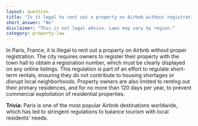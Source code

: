 ```yaml
---
layout: question
title: "Is it legal to rent out a property on Airbnb without registration in Paris, France?"
short_answer: "No"
disclaimer: "This is not legal advice. Laws may vary by region."
category: property-law
---
```

In Paris, France, it is illegal to rent out a property on Airbnb without proper registration. The city requires owners to register their property with the town hall to obtain a registration number, which must be clearly displayed on any online listings. This regulation is part of an effort to regulate short-term rentals, ensuring they do not contribute to housing shortages or disrupt local neighborhoods. Property owners are also limited to renting out their primary residences, and for no more than 120 days per year, to prevent commercial exploitation of residential properties.

**Trivia:** Paris is one of the most popular Airbnb destinations worldwide, which has led to stringent regulations to balance tourism with local residents' needs.
